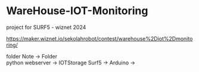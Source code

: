 # WareHouse-IOT-Monitoring
project for SURF5 - wiznet 2024

https://maker.wiznet.io/sekolahrobot/contest/warehouse%2Diot%2Dmonitoring/

folder 
Note             -> Folder <br/>
python webserver -> IOTStorage
Surf5            -> 
Arduino          ->
